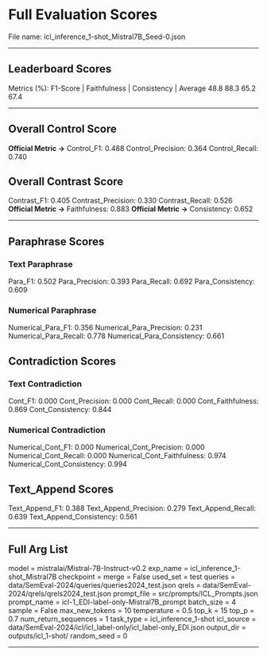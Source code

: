 # Full Evaluation Scores

File name: icl_inference_1-shot_Mistral7B_Seed-0.json


---

## Leaderboard Scores

Metrics (%): F1-Score | Faithfulness | Consistency | Average
                48.8        88.3          65.2        67.4

---

## Overall Control Score

**Official Metric ->** Control_F1: 0.488
Control_Precision: 0.364
Control_Recall: 0.740

## Overall Contrast Score

Contrast_F1: 0.405
Contrast_Precision: 0.330
Contrast_Recall: 0.526
**Official Metric ->** Faithfulness: 0.883
**Official Metric ->** Consistency: 0.652

---


## Paraphrase Scores


### Text Paraphrase

Para_F1: 0.502
Para_Precision: 0.393
Para_Recall: 0.692
Para_Consistency: 0.609


### Numerical Paraphrase

Numerical_Para_F1: 0.356
Numerical_Para_Precision: 0.231
Numerical_Para_Recall: 0.778
Numerical_Para_Consistency: 0.661


## Contradiction Scores


### Text Contradiction

Cont_F1: 0.000
Cont_Precision: 0.000
Cont_Recall: 0.000
Cont_Faithfulness: 0.869
Cont_Consistency: 0.844


### Numerical Contradiction

Numerical_Cont_F1: 0.000
Numerical_Cont_Precision: 0.000
Numerical_Cont_Recall: 0.000
Numerical_Cont_Faithfulness: 0.974
Numerical_Cont_Consistency: 0.994


## Text_Append Scores

Text_Append_F1: 0.388
Text_Append_Precision: 0.279
Text_Append_Recall: 0.639
Text_Append_Consistency: 0.561

---

## Full Arg List

model = mistralai/Mistral-7B-Instruct-v0.2
exp_name = icl_inference_1-shot_Mistral7B
checkpoint = 
merge = False
used_set = test
queries = data/SemEval-2024/queries/queries2024_test.json
qrels = data/SemEval-2024/qrels/qrels2024_test.json
prompt_file = src/prompts/ICL_Prompts.json
prompt_name = icl-1_EDI-label-only-Mistral7B_prompt
batch_size = 4
sample = False
max_new_tokens = 10
temperature = 0.5
top_k = 15
top_p = 0.7
num_return_sequences = 1
task_type = icl_inference_1-shot
icl_source = data/SemEval-2024/icl/icl_label-only/icl_label-only_EDI.json
output_dir = outputs/icl_1-shot/
random_seed = 0

---

